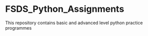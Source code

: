# FSDS_Python_Assignments
 This repository contains basic and advanced level python practice programmes
